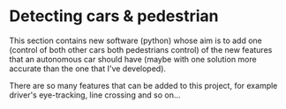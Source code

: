 # Detecting cars & pedestrian

This section contains new software (python) whose aim is to add one (control of both other cars both pedestrians control) of the new features that an autonomous car should have (maybe with one solution more accurate than the one that I've developed).  

There are so many features that can be added to this project, for example driver's eye-tracking, line crossing and so on... 

